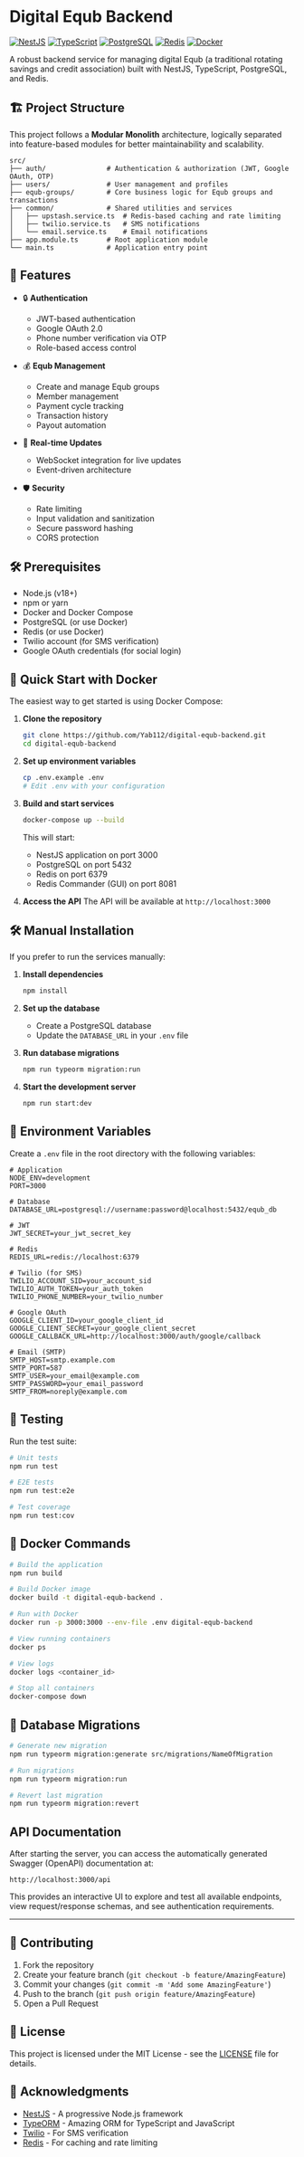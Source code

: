 # Digital Equb Backend

[![NestJS](https://img.shields.io/badge/NestJS-E0234E?style=for-the-badge&logo=nestjs&logoColor=white)](https://nestjs.com/)
[![TypeScript](https://img.shields.io/badge/TypeScript-3178C6?style=for-the-badge&logo=typescript&logoColor=white)](https://www.typescriptlang.org/)
[![PostgreSQL](https://img.shields.io/badge/PostgreSQL-4169E1?style=for-the-badge&logo=postgresql&logoColor=white)](https://www.postgresql.org/)
[![Redis](https://img.shields.io/badge/Redis-DC382D?style=for-the-badge&logo=redis&logoColor=white)](https://redis.io/)
[![Docker](https://img.shields.io/badge/Docker-2496ED?style=for-the-badge&logo=docker&logoColor=white)](https://www.docker.com/)

A robust backend service for managing digital Equb (a traditional rotating savings and credit association) built with NestJS, TypeScript, PostgreSQL, and Redis.

## 🏗 Project Structure

This project follows a **Modular Monolith** architecture, logically separated into feature-based modules for better maintainability and scalability.

```
src/
├── auth/               # Authentication & authorization (JWT, Google OAuth, OTP)
├── users/              # User management and profiles
├── equb-groups/        # Core business logic for Equb groups and transactions
├── common/             # Shared utilities and services
│   ├── upstash.service.ts  # Redis-based caching and rate limiting
│   ├── twilio.service.ts   # SMS notifications
│   └── email.service.ts    # Email notifications
├── app.module.ts       # Root application module
└── main.ts             # Application entry point
```

## 🚀 Features

- 🔒 **Authentication**

  - JWT-based authentication
  - Google OAuth 2.0
  - Phone number verification via OTP
  - Role-based access control

- 💰 **Equb Management**

  - Create and manage Equb groups
  - Member management
  - Payment cycle tracking
  - Transaction history
  - Payout automation

- 📱 **Real-time Updates**

  - WebSocket integration for live updates
  - Event-driven architecture

- 🛡 **Security**
  - Rate limiting
  - Input validation and sanitization
  - Secure password hashing
  - CORS protection

## 🛠 Prerequisites

- Node.js (v18+)
- npm or yarn
- Docker and Docker Compose
- PostgreSQL (or use Docker)
- Redis (or use Docker)
- Twilio account (for SMS verification)
- Google OAuth credentials (for social login)

## 🚀 Quick Start with Docker

The easiest way to get started is using Docker Compose:

1. **Clone the repository**

   ```bash
   git clone https://github.com/Yab112/digital-equb-backend.git
   cd digital-equb-backend
   ```

2. **Set up environment variables**

   ```bash
   cp .env.example .env
   # Edit .env with your configuration
   ```

3. **Build and start services**

   ```bash
   docker-compose up --build
   ```

   This will start:

   - NestJS application on port 3000
   - PostgreSQL on port 5432
   - Redis on port 6379
   - Redis Commander (GUI) on port 8081

4. **Access the API**
   The API will be available at `http://localhost:3000`

## 🛠 Manual Installation

If you prefer to run the services manually:

1. **Install dependencies**

   ```bash
   npm install
   ```

2. **Set up the database**

   - Create a PostgreSQL database
   - Update the `DATABASE_URL` in your `.env` file

3. **Run database migrations**

   ```bash
   npm run typeorm migration:run
   ```

4. **Start the development server**
   ```bash
   npm run start:dev
   ```

## 🔧 Environment Variables

Create a `.env` file in the root directory with the following variables:

```env
# Application
NODE_ENV=development
PORT=3000

# Database
DATABASE_URL=postgresql://username:password@localhost:5432/equb_db

# JWT
JWT_SECRET=your_jwt_secret_key

# Redis
REDIS_URL=redis://localhost:6379

# Twilio (for SMS)
TWILIO_ACCOUNT_SID=your_account_sid
TWILIO_AUTH_TOKEN=your_auth_token
TWILIO_PHONE_NUMBER=your_twilio_number

# Google OAuth
GOOGLE_CLIENT_ID=your_google_client_id
GOOGLE_CLIENT_SECRET=your_google_client_secret
GOOGLE_CALLBACK_URL=http://localhost:3000/auth/google/callback

# Email (SMTP)
SMTP_HOST=smtp.example.com
SMTP_PORT=587
SMTP_USER=your_email@example.com
SMTP_PASSWORD=your_email_password
SMTP_FROM=noreply@example.com
```

## 🧪 Testing

Run the test suite:

```bash
# Unit tests
npm run test

# E2E tests
npm run test:e2e

# Test coverage
npm run test:cov
```

## 🐳 Docker Commands

```bash
# Build the application
npm run build

# Build Docker image
docker build -t digital-equb-backend .

# Run with Docker
docker run -p 3000:3000 --env-file .env digital-equb-backend

# View running containers
docker ps

# View logs
docker logs <container_id>

# Stop all containers
docker-compose down
```

## 🔄 Database Migrations

```bash
# Generate new migration
npm run typeorm migration:generate src/migrations/NameOfMigration

# Run migrations
npm run typeorm migration:run

# Revert last migration
npm run typeorm migration:revert
```

## API Documentation

After starting the server, you can access the automatically generated Swagger (OpenAPI) documentation at:

```
http://localhost:3000/api
```

This provides an interactive UI to explore and test all available endpoints, view request/response schemas, and see authentication requirements.

---

## 🤝 Contributing

1. Fork the repository
2. Create your feature branch (`git checkout -b feature/AmazingFeature`)
3. Commit your changes (`git commit -m 'Add some AmazingFeature'`)
4. Push to the branch (`git push origin feature/AmazingFeature`)
5. Open a Pull Request

## 📄 License

This project is licensed under the MIT License - see the [LICENSE](LICENSE) file for details.

## 🙏 Acknowledgments

- [NestJS](https://nestjs.com/) - A progressive Node.js framework
- [TypeORM](https://typeorm.io/) - Amazing ORM for TypeScript and JavaScript
- [Twilio](https://www.twilio.com/) - For SMS verification
- [Redis](https://redis.io/) - For caching and rate limiting
